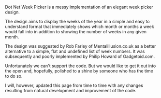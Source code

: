 Dot Net Week Picker is a messy implementation of an elegant week picker design.

The design aims to display the weeks of the year in a simple and easy to understand format that immediately shows which month or months a week would fall into in addition to showing the number of weeks in any given month.

The design was suggested by Rob Farley of Mentalillusion.co.uk as a better alternative to a simple, flat and undefined list of week numbers. It was subsequently and poorly implemented by Philip Howard of Gadgetoid.com.

Unfortunately we can't support the code. But we would like to get it out into the open and, hopefully, polished to a shine by someone who has the time to do so.

I will, however, updated this page from time to time with any changes resulting from natural development and improvement of the code.
